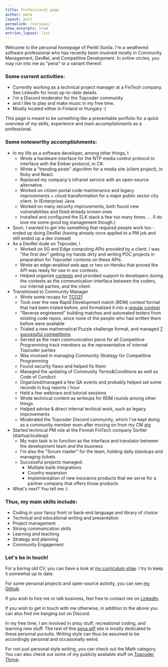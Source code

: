 ```yaml
---
title: Professional page
author: pena
layout: post
permalink: /serious/
show_excerpts: true
entries_layout: list
---
```


Welcome to the personal homepage of Pentti Sunila. I'm a weathered software professional who has recently been involved mostly in Community Management, DevRel, and Competitive Development. In online circles, you may run into me as "pena" or a variant thereof.

###  Some current activities:

* Currently working as a technical project manager at a FinTech company. See LinkedIn for most up-to-date details.
* I'm a Discord moderator for the Topcoder community
* and I like to play and make music in my free time.
* Mostly located either in Finland or Hungary :)

This page is meant to be something like a presentable portfolio for a quick overview of my skills, experience and main accomplishments as a professional.

### Some noteworthy accomplishments:

* In my life as a software developer, among other things, I
  * Wrote a hardware interface for the NTP media control protocol to interface with the Ember protocol, in C#.
  * Wrote a "trending posts" algorithm for a media site (client project), in Ruby and React.
  * Replaced my company's infranet service with an open-source alternative.
  * Worked on citizen portal code maintenance and legacy improvements + cloud transformation for a major public sector city client. In (Enterprise) Java.
  * Worked on many security improvements, both found new vulnerabilities and fixed already known ones
  * Installed and configured the ELK stack a few too many times. . . (I do love me some good log management though.)
* Soon, I wanted to get into something that required people work too - ended up doing DevRel (having already once applied to a PM job and still ended up a dev instead)
* As a DevRel dude on Topcoder, I 
  * Worked on 5G and Edge computing APIs provided by a client. I was "the first dev" getting my hands dirty and writing POC projects in preparation for Topcoder contests on these APIs.
  * Wrote an edge-enabled web app or two on Heroku that proved the API was ready for use in our contests.
  * Helped organize [contests](https://www.topcoder.com/challenges?bucket=allPast&search=EdgeNet&tracks[DS]=true&tracks[Des]=true&tracks[Dev]=true&tracks[QA]=true&types[]=CH&types[]=F2F&types[]=TSK) and provided support to developers during the contests as the communication interface between the coders, our internal parties, and the client.
* Transitioned to Community Manager
  * Wrote some recaps for [TCO21](https://www.topcoder.com/blog/?s=TCO21&so=&o=)
  * Took over the new Rapid Development match (RDM) contest format that had been trialed before, and formalized it into a [regular contest](https://www.topcoder.com/challenges?bucket=allPast&search=RDM&tracks[DS]=true&tracks[Des]=true&tracks[Dev]=true&tracks[QA]=true&types[]=CH&types[]=F2F&types[]=TSK)
  * "Reverse engineered" building matches and automated testers from existing code repos, since none of the people who had written them before were available
  * Trialed a new mathematical Puzzle challenge format, and managed [7 successful competitions](https://www.topcoder.com/challenges?bucket=allPast&search=Puzzle&tracks[DS]=true&tracks[Des]=true&tracks[Dev]=true&tracks[QA]=true&types[]=CH&types[]=F2F&types[]=TSK)
  * Served as the main communication piece for all Competitive Programming track members as the representative of internal Topcoder parties
  * Was involved in managing Community Strategy for Competitive Programming
  * Found security flaws and helped fix them
  * Managed the updating of Community Terms&Conditions as well as Code of Conduct
  * Organized/managed a few QA events and probably helped set some records in bug reports / hour
  * Held a few webinars and tutorial sessions
  * Wrote technical content as writeups for RDM rounds among other things
  * Helped advise & direct internal techical work, such as legacy improvements
  * Moderated the Topcoder Discord community, which I've kept doing as a community member even after moving on from my CM gig
* Started technical PM role at the Finnish FinTech company Sortter (startup/scaleup)
  * My main task is to function as the interface and translator between the development team and the business
  * I'm also the "Scrum master" for the team, holding daily standups and managing tickets
  * Successful projects managed:
    * Multiple bank integrations
    * Country expansion
    * Implementation of new insurance products that we serve for a partner company that offers those products
* What's next? You tell me :)

### Thus, my main skills include:
* Coding in your fancy front or back-end language and library of choice
* Technical and educational writing and presentation
* Project management
* Strong communication skills
* Learning and teaching
* Strategy and planning
* Community Engagement

### Let's be in touch!

For a boring old CV, you can have a look at [my curriculum vitae](https://github.com/gingerdeer/cv/blob/master/cv.pdf). I try to keep it somewhat up to date.

For some personal projects and open-source activity, you can see [my Github](https://github.com/gingerdeer). 

If you wish to hire me or talk business, feel free to contact me on [LinkedIn](https://www.linkedin.com/in/pentti-sunila-a967a1123/).

If you wish to get in touch with me otherwise, in addition to the above you can also find me hanging out on Discord.

In my free time, I am involved in artsy stuff, recreational coding, and learning new stuff. The rest of this [pena.wtf](https://pena.wtf) site is mostly dedicated to these personal pursuits. Writing style can thus be assumed to be accordingly personal and occasionally weird.

For not-just-personal style writing, you can check out the Math category. You can also check out some of my publicly available stuff on [Topcoder Thrive](https://www.topcoder.com/thrive/search?author=Pentti%20Sunila).

